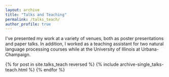 ```yaml
---
layout: archive
title: "Talks and Teaching"
permalink: /talks_teach/
author_profile: true
---
```


I've presented my work at a variety of venues, both as poster presentations and paper talks. In addition, 
I worked as a teaching assistant for two natural language processing courses while at the University of 
Illinois at Urbana-Champaign.

{% for post in site.talks_teach reversed %}
  {% include archive-single_talks-teach.html %}
{% endfor %}
